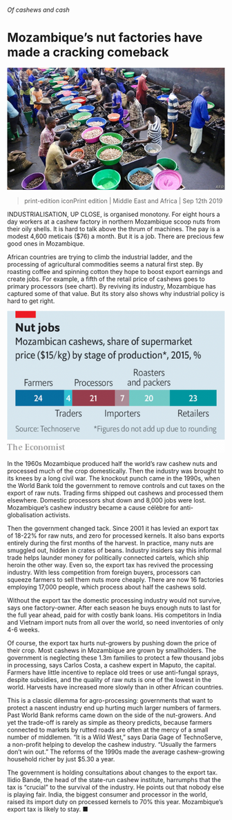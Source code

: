 ###### Of cashews and cash

# Mozambique’s nut factories have made a cracking comeback 

![image](images/20190914_MAP005_0.jpg) 

> print-edition iconPrint edition | Middle East and Africa | Sep 12th 2019 

INDUSTRIALISATION, UP CLOSE, is organised monotony. For eight hours a day workers at a cashew factory in northern Mozambique scoop nuts from their oily shells. It is hard to talk above the thrum of machines. The pay is a modest 4,600 meticais ($76) a month. But it is a job. There are precious few good ones in Mozambique. 

African countries are trying to climb the industrial ladder, and the processing of agricultural commodities seems a natural first step. By roasting coffee and spinning cotton they hope to boost export earnings and create jobs. For example, a fifth of the retail price of cashews goes to primary processors (see chart). By reviving its industry, Mozambique has captured some of that value. But its story also shows why industrial policy is hard to get right. 

![image](images/20190914_MAC717.png) 

In the 1960s Mozambique produced half the world’s raw cashew nuts and processed much of the crop domestically. Then the industry was brought to its knees by a long civil war. The knockout punch came in the 1990s, when the World Bank told the government to remove controls and cut taxes on the export of raw nuts. Trading firms shipped out cashews and processed them elsewhere. Domestic processors shut down and 8,000 jobs were lost. Mozambique’s cashew industry became a cause célèbre for anti-globalisation activists. 

Then the government changed tack. Since 2001 it has levied an export tax of 18-22% for raw nuts, and zero for processed kernels. It also bans exports entirely during the first months of the harvest. In practice, many nuts are smuggled out, hidden in crates of beans. Industry insiders say this informal trade helps launder money for politically connected cartels, which ship heroin the other way. Even so, the export tax has revived the processing industry. With less competition from foreign buyers, processors can squeeze farmers to sell them nuts more cheaply. There are now 16 factories employing 17,000 people, which process about half the cashews sold. 

Without the export tax the domestic processing industry would not survive, says one factory-owner. After each season he buys enough nuts to last for the full year ahead, paid for with costly bank loans. His competitors in India and Vietnam import nuts from all over the world, so need inventories of only 4-6 weeks. 

Of course, the export tax hurts nut-growers by pushing down the price of their crop. Most cashews in Mozambique are grown by smallholders. The government is neglecting these 1.3m families to protect a few thousand jobs in processing, says Carlos Costa, a cashew expert in Maputo, the capital. Farmers have little incentive to replace old trees or use anti-fungal sprays, despite subsidies, and the quality of raw nuts is one of the lowest in the world. Harvests have increased more slowly than in other African countries. 

This is a classic dilemma for agro-processing: governments that want to protect a nascent industry end up hurting much larger numbers of farmers. Past World Bank reforms came down on the side of the nut-growers. And yet the trade-off is rarely as simple as theory predicts, because farmers connected to markets by rutted roads are often at the mercy of a small number of middlemen. “It is a Wild West,” says Daria Gage of TechnoServe, a non-profit helping to develop the cashew industry. “Usually the farmers don’t win out.” The reforms of the 1990s made the average cashew-growing household richer by just $5.30 a year. 

The government is holding consultations about changes to the export tax. Ilidio Bande, the head of the state-run cashew institute, harrumphs that the tax is “crucial” to the survival of the industry. He points out that nobody else is playing fair. India, the biggest consumer and processor in the world, raised its import duty on processed kernels to 70% this year. Mozambique’s export tax is likely to stay. ■ 

